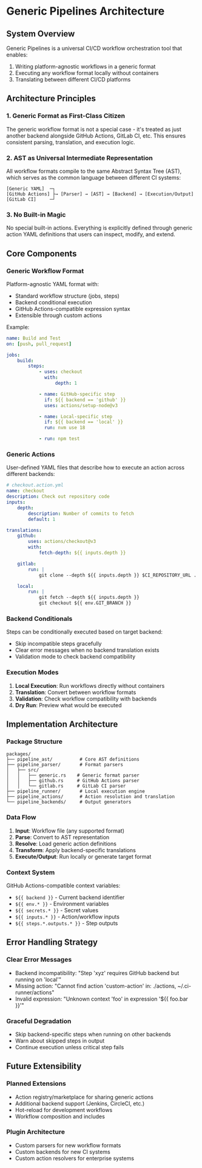# Generic Pipelines Architecture

## System Overview

Generic Pipelines is a universal CI/CD workflow orchestration tool that enables:

1. Writing platform-agnostic workflows in a generic format
2. Executing any workflow format locally without containers
3. Translating between different CI/CD platforms

## Architecture Principles

### 1. Generic Format as First-Class Citizen

The generic workflow format is not a special case - it's treated as just another backend alongside GitHub Actions, GitLab CI, etc. This ensures consistent parsing, translation, and execution logic.

### 2. AST as Universal Intermediate Representation

All workflow formats compile to the same Abstract Syntax Tree (AST), which serves as the common language between different CI systems:

```
[Generic YAML]  ─┐
[GitHub Actions] ├→ [Parser] → [AST] → [Backend] → [Execution/Output]
[GitLab CI]     ─┘
```

### 3. No Built-in Magic

No special built-in actions. Everything is explicitly defined through generic action YAML definitions that users can inspect, modify, and extend.

## Core Components

### Generic Workflow Format

Platform-agnostic YAML format with:

- Standard workflow structure (jobs, steps)
- Backend conditional execution
- GitHub Actions-compatible expression syntax
- Extensible through custom actions

Example:

```yaml
name: Build and Test
on: [push, pull_request]

jobs:
    build:
        steps:
            - uses: checkout
              with:
                  depth: 1

            - name: GitHub-specific step
              if: ${{ backend == 'github' }}
              uses: actions/setup-node@v3

            - name: Local-specific step
              if: ${{ backend == 'local' }}
              run: nvm use 18

            - run: npm test
```

### Generic Actions

User-defined YAML files that describe how to execute an action across different backends:

```yaml
# checkout.action.yml
name: checkout
description: Check out repository code
inputs:
    depth:
        description: Number of commits to fetch
        default: 1

translations:
    github:
        uses: actions/checkout@v3
        with:
            fetch-depth: ${{ inputs.depth }}

    gitlab:
        run: |
            git clone --depth ${{ inputs.depth }} $CI_REPOSITORY_URL .

    local:
        run: |
            git fetch --depth ${{ inputs.depth }}
            git checkout ${{ env.GIT_BRANCH }}
```

### Backend Conditionals

Steps can be conditionally executed based on target backend:

- Skip incompatible steps gracefully
- Clear error messages when no backend translation exists
- Validation mode to check backend compatibility

### Execution Modes

1. **Local Execution**: Run workflows directly without containers
2. **Translation**: Convert between workflow formats
3. **Validation**: Check workflow compatibility with backends
4. **Dry Run**: Preview what would be executed

## Implementation Architecture

### Package Structure

```
packages/
├── pipeline_ast/          # Core AST definitions
├── pipeline_parser/       # Format parsers
│   ├── src/
│   │   ├── generic.rs    # Generic format parser
│   │   ├── github.rs     # GitHub Actions parser
│   │   └── gitlab.rs     # GitLab CI parser
├── pipeline_runner/       # Local execution engine
├── pipeline_actions/      # Action resolution and translation
└── pipeline_backends/     # Output generators
```

### Data Flow

1. **Input**: Workflow file (any supported format)
2. **Parse**: Convert to AST representation
3. **Resolve**: Load generic action definitions
4. **Transform**: Apply backend-specific translations
5. **Execute/Output**: Run locally or generate target format

### Context System

GitHub Actions-compatible context variables:

- `${{ backend }}` - Current backend identifier
- `${{ env.* }}` - Environment variables
- `${{ secrets.* }}` - Secret values
- `${{ inputs.* }}` - Action/workflow inputs
- `${{ steps.*.outputs.* }}` - Step outputs

## Error Handling Strategy

### Clear Error Messages

- Backend incompatibility: "Step 'xyz' requires GitHub backend but running on 'local'"
- Missing action: "Cannot find action 'custom-action' in: ./actions, ~/.ci-runner/actions"
- Invalid expression: "Unknown context 'foo' in expression '${{ foo.bar }}'"

### Graceful Degradation

- Skip backend-specific steps when running on other backends
- Warn about skipped steps in output
- Continue execution unless critical step fails

## Future Extensibility

### Planned Extensions

- Action registry/marketplace for sharing generic actions
- Additional backend support (Jenkins, CircleCI, etc.)
- Hot-reload for development workflows
- Workflow composition and includes

### Plugin Architecture

- Custom parsers for new workflow formats
- Custom backends for new CI systems
- Custom action resolvers for enterprise systems

